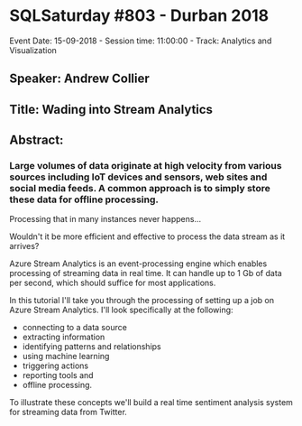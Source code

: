 # SQLSaturday #803 - Durban 2018
Event Date: 15-09-2018 - Session time: 11:00:00 - Track: Analytics and Visualization
## Speaker: Andrew Collier
## Title: Wading into Stream Analytics
## Abstract:
### Large volumes of data originate at high velocity from various sources including IoT devices and sensors, web sites and social media feeds. A common approach is to simply store these data for offline processing.

Processing that in many instances never happens...

Wouldn't it be more efficient and effective to process the data stream as it arrives?

Azure Stream Analytics is an event-processing engine which enables processing of streaming data in real time. It can handle up to 1 Gb of data per second, which should suffice for most applications.

In this tutorial I'll take you through the processing of setting up a job on Azure Stream Analytics. I'll look specifically at the following:

- connecting to a data source
- extracting information
- identifying patterns and relationships
- using machine learning
- triggering actions
- reporting tools and
- offline processing.

To illustrate these concepts we'll build a real time sentiment analysis system for streaming data from Twitter.
